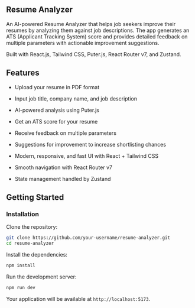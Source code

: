 ## Resume Analyzer
An AI-powered Resume Analyzer that helps job seekers improve their resumes by analyzing them against job descriptions. The app generates an ATS (Applicant Tracking System) score and provides detailed feedback on multiple parameters with actionable improvement suggestions.

Built with React.js, Tailwind CSS, Puter.js, React Router v7, and Zustand.


## Features

- Upload your resume in PDF format

- Input job title, company name, and job description

- AI-powered analysis using Puter.js

- Get an ATS score for your resume

- Receive feedback on multiple parameters 

- Suggestions for improvement to increase shortlisting chances

- Modern, responsive, and fast UI with React + Tailwind CSS

- Smooth navigation with React Router v7

- State management handled by Zustand
  
## Getting Started

### Installation

Clone the repository:

```bash
git clone https://github.com/your-username/resume-analyzer.git
cd resume-analyzer
```

Install the dependencies:

```bash
npm install
```


Run the development server:

```bash
npm run dev
```

Your application will be available at `http://localhost:5173`.

